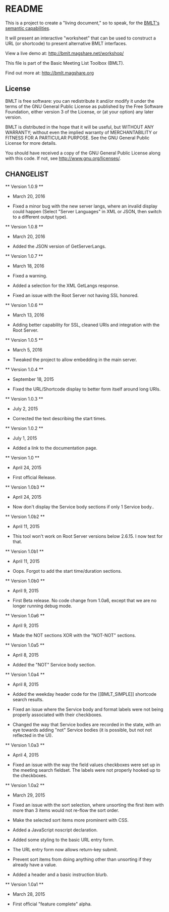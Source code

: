 # README #

This is a project to create a "living document," so to speak, for the [BMLT's semantic capabilities](http://bmlt.magshare.net/semantic/).

It will present an interactive "worksheet" that can be used to construct a URL (or shortcode) to present alternative BMLT interfaces.

View a live demo at: http://bmlt.magshare.net/workshop/

This file is part of the Basic Meeting List Toolbox (BMLT).

Find out more at: http://bmlt.magshare.org

License
-------

BMLT is free software: you can redistribute it and/or modify
it under the terms of the GNU General Public License as
published by the Free Software Foundation, either version 3
of the License, or (at your option) any later version.

BMLT is distributed in the hope that it will be useful,
but WITHOUT ANY WARRANTY; without even the implied warranty of
MERCHANTABILITY or FITNESS FOR A PARTICULAR PURPOSE.
See the GNU General Public License for more details.

You should have received a copy of the GNU General Public License
along with this code.  If not, see <http://www.gnu.org/licenses/>.

CHANGELIST
----------
** Version 1.0.9 **

- March 20, 2016

- Fixed a minor bug with the new server langs, where an invalid display could happen (Select "Server Languages" in XML or JSON, then switch to a different output type).

** Version 1.0.8 **

- March 20, 2016

- Added the JSON version of GetServerLangs.

** Version 1.0.7 **

- March 18, 2016

- Fixed a warning.
- Added a selection for the XML GetLangs response.
- Fixed an issue with the Root Server not having SSL honored.

** Version 1.0.6 **

- March 13, 2016

- Adding better capability for SSL, cleaned URIs and integration with the Root Server.

** Version 1.0.5 **

- March 5, 2016

- Tweaked the project to allow embedding in the main server.

** Version 1.0.4 **

- September 18, 2015

- Fixed the URL/Shortcode display to better form itself around long URIs.

** Version 1.0.3 **

- July 2, 2015

- Corrected the text describing the start times.

** Version 1.0.2 **

- July 1, 2015

- Added a link to the documentation page.

** Version 1.0 **

- April 24, 2015

- First official Release.

** Version 1.0b3 **

- April 24, 2015

- Now don't display the Service body sections if only 1 Service body..

** Version 1.0b2 **

- April 11, 2015

- This tool won't work on Root Server versions below 2.6.15. I now test for that.

** Version 1.0b1 **

- April 11, 2015

- Oops. Forgot to add the start time/duration sections.

** Version 1.0b0 **

- April 9, 2015

- First Beta release. No code change from 1.0a6, except that we are no longer running debug mode.

** Version 1.0a6 **

- April 9, 2015

- Made the NOT sections XOR with the "NOT-NOT" sections.

** Version 1.0a5 **

- April 8, 2015

- Added the "NOT" Service body section.

** Version 1.0a4 **

- April 8, 2015

- Added the weekday header code for the [[BMLT_SIMPLE]] shortcode search results.
- Fixed an issue where the Service body and format labels were not being properly associated with their checkboxes.
- Changed the way that Service bodies are recorded in the state, with an eye towards adding "not" Service bodies (it is possible, but not not reflected in the UI).

** Version 1.0a3 **

- April 4, 2015

- Fixed an issue with the way the field values checkboxes were set up in the meeting search fieldset. The labels were not properly hooked up to the checkboxes.

** Version 1.0a2 **

- March 29, 2015

- Fixed an issue with the sort selection, where unsorting the first item with more than 3 items would not re-flow the sort order.
- Make the selected sort items more prominent with CSS.
- Added a JavaScript noscript declaration.
- Added some styling to the basic URL entry form.
- The URL entry form now allows return-key submit.
- Prevent sort items from doing anything other than unsorting if they already have a value.
- Added a header and a basic instruction blurb.

** Version 1.0a1 **

- March 28, 2015

- First official "feature complete" alpha.

